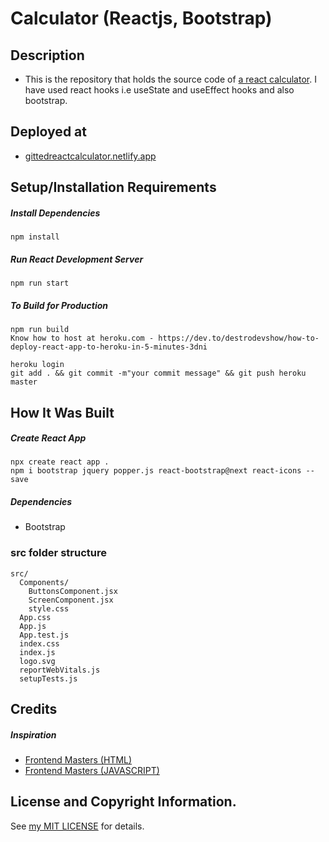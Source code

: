 # Calculator (Reactjs, Bootstrap) 
## Description
* This is the repository that holds the source code of [a react calculator](https://gittedreactcalculator.netlify.app/). I have used react hooks i.e useState and useEffect hooks and also bootstrap.

## Deployed at
* [gittedreactcalculator.netlify.app](https://gittedreactcalculator.netlify.app/)

## Setup/Installation Requirements
##### Install Dependencies

```
npm install
```

##### Run React Development Server

```
npm run start
```

##### To Build for Production

```
npm run build
Know how to host at heroku.com - https://dev.to/destrodevshow/how-to-deploy-react-app-to-heroku-in-5-minutes-3dni

heroku login
git add . && git commit -m"your commit message" && git push heroku master
```

## How It Was Built
##### Create React App
```
npx create react app . 
npm i bootstrap jquery popper.js react-bootstrap@next react-icons --save

```
##### Dependencies
* Bootstrap

### src folder structure
```
src/
  Components/
    ButtonsComponent.jsx
    ScreenComponent.jsx
    style.css
  App.css
  App.js
  App.test.js
  index.css
  index.js
  logo.svg
  reportWebVitals.js
  setupTests.js
```

## Credits
##### Inspiration
* <a href="https://frontendmasters.com/bootcamp/introduction-html/">Frontend Masters (HTML)</a>
* <a href="https://frontendmasters.com/bootcamp/calculator-javascript/">Frontend Masters (JAVASCRIPT)</a>

## License and Copyright Information.
See [my MIT LICENSE](https://github.com/kimanicharles911/react_calculator_frontendmasters/blob/master/LICENSE.txt) for details.
